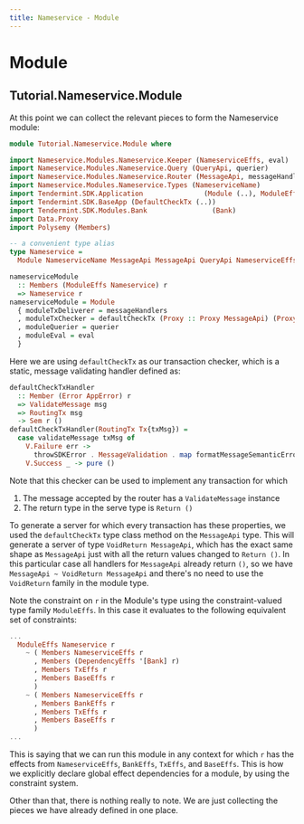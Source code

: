```yaml
---
title: Nameservice - Module
---
```


# Module

## Tutorial.Nameservice.Module

At this point we can collect the relevant pieces to form the Nameservice module:

~~~ haskell
module Tutorial.Nameservice.Module where

import Nameservice.Modules.Nameservice.Keeper (NameserviceEffs, eval)
import Nameservice.Modules.Nameservice.Query (QueryApi, querier)
import Nameservice.Modules.Nameservice.Router (MessageApi, messageHandlers)
import Nameservice.Modules.Nameservice.Types (NameserviceName)
import Tendermint.SDK.Application               (Module (..), ModuleEffs)
import Tendermint.SDK.BaseApp (DefaultCheckTx (..))
import Tendermint.SDK.Modules.Bank                (Bank)
import Data.Proxy
import Polysemy (Members)

-- a convenient type alias
type Nameservice =
  Module NameserviceName MessageApi MessageApi QueryApi NameserviceEffs '[Bank]

nameserviceModule
  :: Members (ModuleEffs Nameservice) r
  => Nameservice r
nameserviceModule = Module
  { moduleTxDeliverer = messageHandlers
  , moduleTxChecker = defaultCheckTx (Proxy :: Proxy MessageApi) (Proxy :: Proxy r)
  , moduleQuerier = querier
  , moduleEval = eval
  }

~~~

Here we are using `defaultCheckTx` as our transaction checker, which is a static, message validating handler defined as:

~~~ haskell ignore
defaultCheckTxHandler
  :: Member (Error AppError) r
  => ValidateMessage msg
  => RoutingTx msg
  -> Sem r ()
defaultCheckTxHandler(RoutingTx Tx{txMsg}) =
  case validateMessage txMsg of
    V.Failure err ->
      throwSDKError . MessageValidation . map formatMessageSemanticError $ err
    V.Success _ -> pure ()
~~~

Note that this checker can be used to implement any transaction for which
1. The message accepted by the router has a `ValidateMessage` instance
2. The return type in the serve type is `Return ()`

To generate a server for which every transaction has these properties, we used the `defaultCheckTx` type class method on the `MessageApi` type. This will generate a server of type `VoidReturn MessageApi`, which has the exact same shape as `MessageApi` just with all the return values changed to `Return ()`. In this particular case all handlers for `MessageApi` already return `()`, so we have `MessageApi ~ VoidReturn MessageApi` and there's no need to use the `VoidReturn` family in the module type.

Note the constraint on `r` in the Module's type using the constraint-valued type family `ModuleEffs`. In this case it evaluates to the following equivalent set of constraints:

~~~ haskell ignore
...
  ModuleEffs Nameservice r
    ~ ( Members NameserviceEffs r
      , Members (DependencyEffs '[Bank] r)
      , Members TxEffs r
      , Members BaseEffs r
      )
    ~ ( Members NameserviceEffs r
      , Members BankEffs r
      , Members TxEffs r
      , Members BaseEffs r
      )
...
~~~

This is saying that we can run this module in any context for which `r` has the effects from  `NameserviceEffs`, `BankEffs`, `TxEffs`, and `BaseEffs`. This is how we explicitly declare global effect dependencies for a module, by using the constraint system.

Other than that, there is nothing really to note. We are just collecting the pieces we have already defined in one place.
